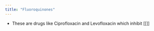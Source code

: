 ```yaml
---
title: "Fluoroquinones"
---
```

- These are drugs like Ciprofloxacin and Levofloxacin which inhibit [[]]